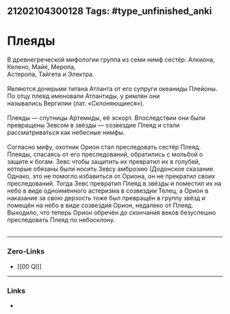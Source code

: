 21202104300128
Tags: #type_unfinished_anki 
---
# Плеяды

  В древнегреческой мифологии группа из семи нимф сестёр: Алкиона, <br>Келено, Майя, Меропа, <br>Астеропа, Тайгета и Электра.<br><br>Являются дочерьми титана Атланта от его супруги океаниды Плейоны. По отцу плеяд именовали Атлантиды, у римлян они назывались Вергилии (лат. «Склоняющиеся»).<br><br>Плеяды — спутницы Артемиды, её эскорт. Впоследствии они были превращены Зевсом в звёзды — созвездие Плеяд и стали рассматриваться как небесные нимфы.<br><br>Согласно мифу, охотник Орион стал преследовать сестёр Плеяд. Плеяды, спасаясь от его преследований, обратились с мольбой о защите к богам. Зевс чтобы защитить их превратил их в голубей, которые обязаны были носить Зевсу амброзию (Додонское сказание. Однако, это не помогло избавиться от Ориона, он не прекратил своих преследований. Тогда Зевс превратил Плеяд в звёзды и поместил их на небо в виде одноимённого астеризма в созвездии Телец, а Орион в наказание за свою дерзость тоже был превращён в группу звёзд и помещён на небо в виде созвездия Орион, недалеко от Плеяд. Выходило, что теперь Орион обречён до скончания веков безуспешно преследовать Плеяд по небосклону.<br><br>

---
### Zero-Links
- [[00 QI]]
---
### Links
-